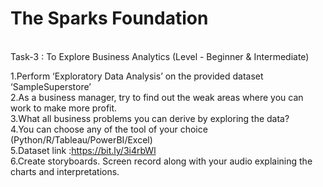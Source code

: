 # The Sparks Foundation
</br>
Task-3 : To Explore Business Analytics (Level - Beginner & Intermediate)

 1.Perform ‘Exploratory Data Analysis’ on the provided dataset ‘SampleSuperstore’
 </br>
 2.As a business manager, try to find out the weak areas where you can work to make more profit.
  </br>
 3.What all business problems you can derive by exploring the data?
  </br>
 4.You can choose any of the tool of your choice (Python/R/Tableau/PowerBI/Excel)
  </br>
 5.Dataset link :https://bit.ly/3i4rbWl
  </br>
 6.Create storyboards. Screen record along with your audio explaining the charts and interpretations.
